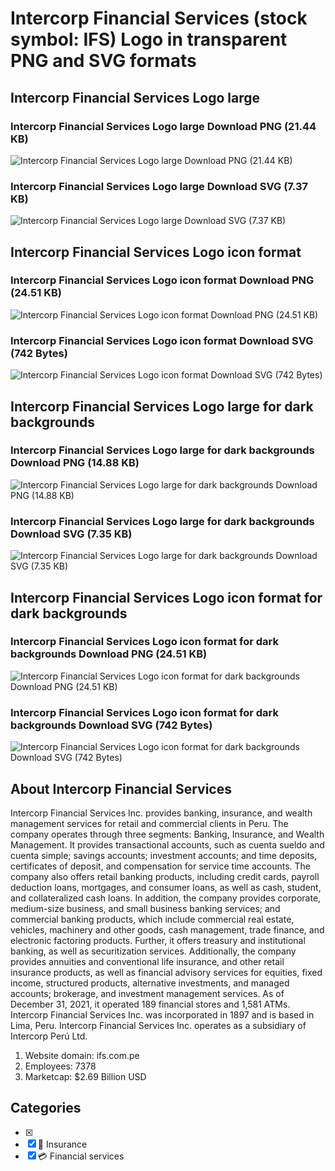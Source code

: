 # Intercorp Financial Services (stock symbol: IFS) Logo in transparent PNG and SVG formats

## Intercorp Financial Services Logo large

### Intercorp Financial Services Logo large Download PNG (21.44 KB)

![Intercorp Financial Services Logo large Download PNG (21.44 KB)](/img/orig/IFS_BIG-365e22eb.png)

### Intercorp Financial Services Logo large Download SVG (7.37 KB)

![Intercorp Financial Services Logo large Download SVG (7.37 KB)](/img/orig/IFS_BIG-d41e5169.svg)

## Intercorp Financial Services Logo icon format

### Intercorp Financial Services Logo icon format Download PNG (24.51 KB)

![Intercorp Financial Services Logo icon format Download PNG (24.51 KB)](/img/orig/IFS-026303a5.png)

### Intercorp Financial Services Logo icon format Download SVG (742 Bytes)

![Intercorp Financial Services Logo icon format Download SVG (742 Bytes)](/img/orig/IFS-3560a045.svg)

## Intercorp Financial Services Logo large for dark backgrounds

### Intercorp Financial Services Logo large for dark backgrounds Download PNG (14.88 KB)

![Intercorp Financial Services Logo large for dark backgrounds Download PNG (14.88 KB)](/img/orig/IFS_BIG.D-b6ebb7b6.png)

### Intercorp Financial Services Logo large for dark backgrounds Download SVG (7.35 KB)

![Intercorp Financial Services Logo large for dark backgrounds Download SVG (7.35 KB)](/img/orig/IFS_BIG.D-dc503167.svg)

## Intercorp Financial Services Logo icon format for dark backgrounds

### Intercorp Financial Services Logo icon format for dark backgrounds Download PNG (24.51 KB)

![Intercorp Financial Services Logo icon format for dark backgrounds Download PNG (24.51 KB)](/img/orig/IFS.D-1728de84.png)

### Intercorp Financial Services Logo icon format for dark backgrounds Download SVG (742 Bytes)

![Intercorp Financial Services Logo icon format for dark backgrounds Download SVG (742 Bytes)](/img/orig/IFS.D-9d13de3c.svg)

## About Intercorp Financial Services

Intercorp Financial Services Inc. provides banking, insurance, and wealth management services for retail and commercial clients in Peru. The company operates through three segments: Banking, Insurance, and Wealth Management. It provides transactional accounts, such as cuenta sueldo and cuenta simple; savings accounts; investment accounts; and time deposits, certificates of deposit, and compensation for service time accounts. The company also offers retail banking products, including credit cards, payroll deduction loans, mortgages, and consumer loans, as well as cash, student, and collateralized cash loans. In addition, the company provides corporate, medium-size business, and small business banking services; and commercial banking products, which include commercial real estate, vehicles, machinery and other goods, cash management, trade finance, and electronic factoring products. Further, it offers treasury and institutional banking, as well as securitization services. Additionally, the company provides annuities and conventional life insurance, and other retail insurance products, as well as financial advisory services for equities, fixed income, structured products, alternative investments, and managed accounts; brokerage, and investment management services. As of December 31, 2021, it operated 189 financial stores and 1,581 ATMs. Intercorp Financial Services Inc. was incorporated in 1897 and is based in Lima, Peru. Intercorp Financial Services Inc. operates as a subsidiary of Intercorp Perú Ltd.

1. Website domain: ifs.com.pe
2. Employees: 7378
3. Marketcap: $2.69 Billion USD


## Categories
- [x] 
- [x] 🏦 Insurance
- [x] 💳 Financial services
